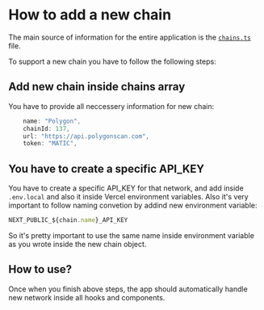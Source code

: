 # How to add a new chain

The main source of information for the entire application is the [`chains.ts`](./chains.ts) file.

To support a new chain you have to follow the following steps:

## Add new chain inside chains array

You have to provide all neccessery information for new chain:

```ts
    name: "Polygon",
    chainId: 137,
    url: "https://api.polygonscan.com",
    token: "MATIC",
```

## You have to create a specific API_KEY

You have to create a specific API_KEY for that network, and add inside `.env.local` and also it inside Vercel environment variables. Also it's very important to follow naming convetion by addind new environment variable:

```ts
NEXT_PUBLIC_${chain.name}_API_KEY
```

So it's pretty important to use the same name inside environment variable as you wrote inside the new chain object.

## How to use?

Once when you finish above steps, the app should automatically handle new network inside all hooks and components.
